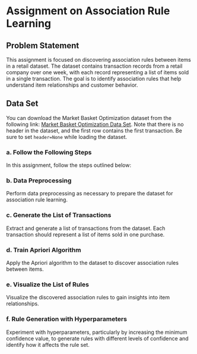 # Assignment on Association Rule Learning

## Problem Statement
This assignment is focused on discovering association rules between items in a retail dataset. The dataset contains transaction records from a retail company over one week, with each record representing a list of items sold in a single transaction. The goal is to identify association rules that help understand item relationships and customer behavior.

## Data Set
You can download the Market Basket Optimization dataset from the following link: [Market Basket Optimization Data Set](https://www.kaggle.com/hemanthkumar05/market-basket-optimization). Note that there is no header in the dataset, and the first row contains the first transaction. Be sure to set `header=None` while loading the dataset.

### a. Follow the Following Steps
In this assignment, follow the steps outlined below:

### b. Data Preprocessing
Perform data preprocessing as necessary to prepare the dataset for association rule learning.

### c. Generate the List of Transactions
Extract and generate a list of transactions from the dataset. Each transaction should represent a list of items sold in one purchase.

### d. Train Apriori Algorithm
Apply the Apriori algorithm to the dataset to discover association rules between items.

### e. Visualize the List of Rules
Visualize the discovered association rules to gain insights into item relationships.

### f. Rule Generation with Hyperparameters
Experiment with hyperparameters, particularly by increasing the minimum confidence value, to generate rules with different levels of confidence and identify how it affects the rule set.

